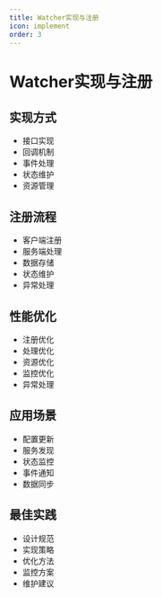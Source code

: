 ```yaml
---
title: Watcher实现与注册
icon: implement
order: 3
---
```


# Watcher实现与注册

## 实现方式
- 接口实现
- 回调机制
- 事件处理
- 状态维护
- 资源管理

## 注册流程
- 客户端注册
- 服务端处理
- 数据存储
- 状态维护
- 异常处理

## 性能优化
- 注册优化
- 处理优化
- 资源优化
- 监控优化
- 异常处理

## 应用场景
- 配置更新
- 服务发现
- 状态监控
- 事件通知
- 数据同步

## 最佳实践
- 设计规范
- 实现策略
- 优化方法
- 监控方案
- 维护建议
